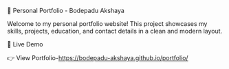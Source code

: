 💼 Personal Portfolio - Bodepadu Akshaya

Welcome to my personal portfolio website! This project showcases my skills, projects, education, and contact details in a clean and modern layout.

🔗 Live Demo

👉 View Portfolio-https://bodepadu-akshaya.github.io/portfolio/
